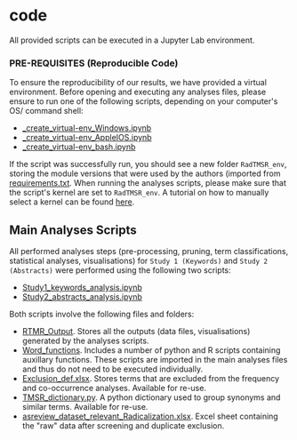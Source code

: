 # code
 All provided scripts can be executed in a Jupyter Lab environment.
 
### PRE-REQUISITES (Reproducible Code)
 To ensure the reproducibility of our results, we have provided a virtual environment. Before opening and executing any analyses files, please ensure to run one of the following scripts, depending on your computer's OS/ command shell:
* [_create_virtual-env_Windows.ipynb](_create_virtual-env_Windows.ipynb)
* [_create_virtual-env_AppleIOS.ipynb](_create_virtual-env_AppleIOS.ipynb)
* [_create_virtual-env_bash.ipynb](_create_virtual-env_bash.ipynb)

 If the script was successfully run, you should see a new folder `RadTMSR_env`, storing the module versions that were used by the authors (imported from [requirements.txt](requirements.txt). When running the analyses scripts, please make sure that the script's kernel are set to `RadTMSR_env`. A tutorial on how to manually select a kernel can be found [here](https://doc.cocalc.com/howto/jupyter-kernel-selection.html).
 
## Main Analyses Scripts
 All performed analyses steps (pre-processing, pruning, term classifications, statistical analyses, visualisations) for `Study 1 (Keywords)` and `Study 2 (Abstracts)` were performed using the following two scripts:
* [Study1_keywords_analysis.ipynb](Study1_keywords_analysis.ipynb)
* [Study2_abstracts_analysis.ipynb](Study2_abstracts_analysis.ipynb)
 
 Both scripts involve the following files and folders:
 * [RTMR_Output](RTMR_Output). Stores all the outputs (data files, visualisations) generated by the analyses scripts.
 * [Word_functions](Word_functions). Includes a number of python and R scripts containing auxillary functions. These scripts are imported in the main analyses files and thus do not need to be executed individually.
 * [Exclusion_def.xlsx](Exclusion_def.xlsx). Stores terms that are excluded from the frequency and co-occurrence analyses. Available for re-use.
 * [TMSR_dictionary.py](TMSR_dictionary.py). A python dictionary used to group synonyms and similar terms. Available for re-use.
 * [asreview_dataset_relevant_Radicalization.xlsx](asreview_dataset_relevant_Radicalization.xlsx). Excel sheet containing the "raw" data after screening and duplicate exclusion.
